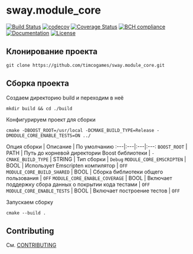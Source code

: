 # sway.module_core

[![Build Status][travis-svg]][travis-url] [![codecov][codecov-svg]][codecov-url] [![Coverage Status][coverage-svg]][coverage-url] [![BCH compliance][bettercodehub-svg]][bettercodehub-url] [![Documentation][codedocs-svg]][codedocs-url] [![License][license-svg]][license-url]

## Клонирование проекта

```console
git clone https://github.com/timcogames/sway.module_core.git
```

## Сборка проекта

Создаем директорию build и переходим в неё

```console
mkdir build && cd ./build
```

Конфигурируем проект для сборки

```console
cmake -DBOOST_ROOT=/usr/local -DCMAKE_BUILD_TYPE=Release -DMODULE_CORE_ENABLE_TESTS=ON ../
```

Опция сборки | Описание | По умолчанию
:---|:---|:---|:---:
`BOOST_ROOT` | PATH | Путь до корневой директории Boost библиотеки | `-`
`CMAKE_BUILD_TYPE` | STRING | Тип сборки | `Debug`
`MODULE_CORE_EMSCRIPTEN` | BOOL | Использует Emscripten компилятор | `OFF`
`MODULE_CORE_BUILD_SHARED` | BOOL | Сборка библиотеки общего пользования | `OFF`
`MODULE_CORE_ENABLE_COVERAGE` | BOOL | Включает поддержку сбора данных о покрытии кода тестами | `OFF`
`MODULE_CORE_ENABLE_TESTS` | BOOL | Включает построение тестов | `OFF`

Запускаем сборку

```console
cmake --build .
```

## Contributing

См. [CONTRIBUTING](./github/CONTRIBUTING.md)

[travis-svg]: https://travis-ci.org/timcogames/sway.module_core.svg?branch=master
[travis-url]: https://travis-ci.org/timcogames/sway.module_core
[coverage-svg]: https://coveralls.io/repos/github/timcogames/sway.module_core/badge.svg?branch=master
[coverage-url]: https://coveralls.io/github/timcogames/sway.module_core?branch=master
[bettercodehub-svg]: https://bettercodehub.com/edge/badge/timcogames/sway.module_core?branch=master
[bettercodehub-url]: https://bettercodehub.com/
[codecov-svg]: https://codecov.io/gh/timcogames/sway.module_core/branch/master/graph/badge.svg
[codecov-url]: https://codecov.io/gh/timcogames/sway.module_core
[codedocs-svg]: https://codedocs.xyz/timcogames/sway.module_core.svg
[codedocs-url]: https://codedocs.xyz/timcogames/sway.module_core/
[license-svg]: https://img.shields.io/github/license/mashape/apistatus.svg
[license-url]: LICENSE
